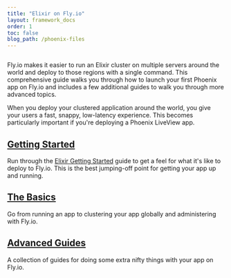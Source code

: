 ```yaml
---
title: "Elixir on Fly.io"
layout: framework_docs
order: 1
toc: false
blog_path: /phoenix-files
---
```


<div>
  <img src="/static/images/elixir-intro.webp" srcset="/static/images/elixir-intro@2x.webp 2x" alt="">
</div>

Fly.io makes it easier to run an Elixir cluster on multiple servers around the world and deploy to those regions with a single command. This comprehensive guide walks you through how to launch your first Phoenix app on Fly.io and includes a few additional guides to walk you through more advanced topics.

When you deploy your clustered application around the world, you give your users a fast, snappy, low-latency experience. This becomes particularly important if you're deploying a Phoenix LiveView app.

## [Getting Started](./getting-started)

Run through the [Elixir Getting Started](./getting-started/) guide to get a feel for what it's like to deploy to Fly.io. This is the best jumping-off point for getting your app up and running.


## [The Basics](./the-basics)

Go from running an app to clustering your app globally and administering with Fly.io. 


## [Advanced Guides](./advanced-guides)

A collection of guides for doing some extra nifty things with your app on Fly.io.
